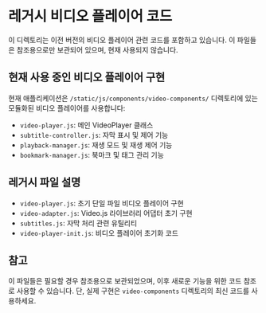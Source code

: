 # 레거시 비디오 플레이어 코드

이 디렉토리는 이전 버전의 비디오 플레이어 관련 코드를 포함하고 있습니다. 이 파일들은 참조용으로만 보관되어 있으며, 현재 사용되지 않습니다.

## 현재 사용 중인 비디오 플레이어 구현

현재 애플리케이션은 `/static/js/components/video-components/` 디렉토리에 있는 모듈화된 비디오 플레이어를 사용합니다:

- `video-player.js`: 메인 VideoPlayer 클래스
- `subtitle-controller.js`: 자막 표시 및 제어 기능
- `playback-manager.js`: 재생 모드 및 재생 제어 기능
- `bookmark-manager.js`: 북마크 및 태그 관리 기능

## 레거시 파일 설명

- `video-player.js`: 초기 단일 파일 비디오 플레이어 구현
- `video-adapter.js`: Video.js 라이브러리 어댑터 초기 구현
- `subtitles.js`: 자막 처리 관련 유틸리티
- `video-player-init.js`: 비디오 플레이어 초기화 코드

## 참고

이 파일들은 필요할 경우 참조용으로 보관되었으며, 이후 새로운 기능을 위한 코드 참조로 사용할 수 있습니다. 단, 실제 구현은 `video-components` 디렉토리의 최신 코드를 사용하세요. 